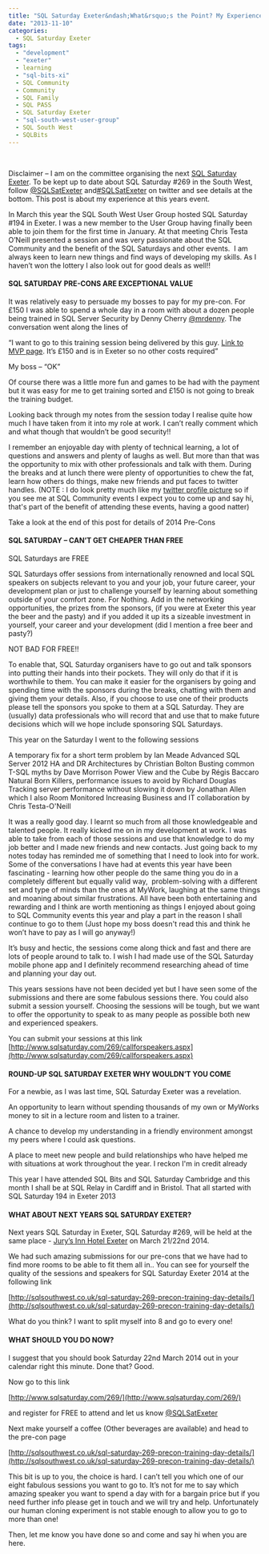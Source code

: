 ```yaml
---
title: "SQL Saturday Exeter&ndash;What&rsquo;s the Point? My Experience of 2013 SQLSatExeter"
date: "2013-11-10"
categories:
  - SQL Saturday Exeter
tags:
  - "development"
  - "exeter"
  - learning
  - "sql-bits-xi"
  - SQL Community
  - Community
  - SQL Family
  - SQL PASS
  - SQL Saturday Exeter
  - "sql-south-west-user-group"
  - SQL South West
  - SQLBits
---
```


 

Disclaimer – I am on the committee organising the next [SQL Saturday Exeter](http://sqlsouthwest.co.uk/sqlsat269/). To be kept up to date about SQL Saturday #269 in the South West, follow [@SQLSatExeter](https://twitter.com/sqlsatexeter) and[#SQLSatExeter](https://twitter.com/search?q=%23sqlsatexeter&src=hash&f=realtime) on twitter and see details at the bottom. This post is about my experience at this years event.

In March this year the SQL South West User Group hosted SQL Saturday #194 in Exeter. I was a new member to the User Group having finally been able to join them for the first time in January. At that meeting Chris Testa O’Neill presented a session and was very passionate about the SQL Community and the benefit of the SQL Saturdays and other events.  I am always keen to learn new things and find ways of developing my skills. As I haven’t won the lottery I also look out for good deals as well!!

#### SQL SATURDAY PRE-CONS ARE EXCEPTIONAL VALUE

It was relatively easy to persuade my bosses to pay for my pre-con. For £150 I was able to spend a whole day in a room with about a dozen people being trained in SQL Server Security by Denny Cherry [@mrdenny](https://twitter.com/@mrdenny). The conversation went along the lines of

“I want to go to this training session being delivered by this guy. [Link to MVP page](https://mvp.microsoft.com/en-us/mvp/Denny%20Cherry-4021851). It’s £150 and is in Exeter so no other costs required”

My boss – “OK”

Of course there was a little more fun and games to be had with the payment but it was easy for me to get training sorted and £150 is not going to break the training budget.

Looking back through my notes from the session today I realise quite how much I have taken from it into my role at work. I can’t really comment which and what though that wouldn’t be good security!!

I remember an enjoyable day with plenty of technical learning, a lot of questions and answers and plenty of laughs as well. But more than that was the opportunity to mix with other professionals and talk with them. During the breaks and at lunch there were plenty of opportunities to chew the fat, learn how others do things, make new friends and put faces to twitter handles. (NOTE : I do look pretty much like my [twitter profile picture](https://pbs.twimg.com/profile_images/75950380/n675059923_1450.jpg) so if you see me at SQL Community events I expect you to come up and say hi, that's part of the benefit of attending these events, having a good natter)

Take a look at the end of this post for details of 2014 Pre-Cons

#### SQL SATURDAY – CAN’T GET CHEAPER THAN FREE

SQL Saturdays are FREE

SQL Saturdays offer sessions from internationally renowned and local SQL speakers on subjects relevant to you and your job, your future career, your development plan or just to challenge yourself by learning about something outside of your comfort zone. For Nothing. Add in the networking opportunities, the prizes from the sponsors, (if you were at Exeter this year the beer and the pasty) and if you added it up its a sizeable investment in yourself, your career and your development (did I mention a free beer and pasty?)

NOT BAD FOR FREE!!

To enable that, SQL Saturday organisers have to go out and talk sponsors into putting their hands into their pockets. They will only do that if it is worthwhile to them. You can make it easier for the organisers by going and spending time with the sponsors during the breaks, chatting with them and giving them your details. Also, if you choose to use one of their products please tell the sponsors you spoke to them at a SQL Saturday. They are (usually) data professionals who will record that and use that to make future decisions which will we hope include sponsoring SQL Saturdays.

This year on the Saturday I went to the following sessions

A temporary fix for a short term problem by Ian Meade Advanced SQL Server 2012 HA and DR Architectures by Christian Bolton Busting common T-SQL myths by Dave Morrison Power View and the Cube by Régis Baccaro Natural Born Killers, performance issues to avoid by Richard Douglas Tracking server performance without slowing it down by Jonathan Allen which I also Room Monitored Increasing Business and IT collaboration by Chris Testa-O'Neill

It was a really good day. I learnt so much from all those knowledgeable and talented people. It really kicked me on in my development at work. I was able to take from each of those sessions and use that knowledge to do my job better and I made new friends and new contacts. Just going back to my notes today has reminded me of something that I need to look into for work.
Some of the conversations I have had at events this year have been fascinating - learning how other people do the same thing you do in a completely different but equally valid way,  problem-solving with a different set and type of minds than the ones at MyWork, laughing at the same things and moaning about similar frustrations. All have been both entertaining and rewarding and I think are worth mentioning as things I enjoyed about going to SQL Community events this year and play a part in the reason I shall continue to go to them (Just hope my boss doesn't read this and think he won’t have to pay as I will go anyway!)

It’s busy and hectic, the sessions come along thick and fast and there are lots of people around to talk to. I wish I had made use of the SQL Saturday mobile phone app and I definitely recommend researching ahead of time and planning your day out.

This years sessions have not been decided yet but I have seen some of the submissions and there are some fabulous sessions there. You could also submit a session yourself. Choosing the sessions will be tough, but we want to offer the opportunity to speak to as many people as possible both new and experienced speakers.

You can submit your sessions at this link [http://www.sqlsaturday.com/269/callforspeakers.aspx](http://www.sqlsaturday.com/269/callforspeakers.aspx)

#### ROUND-UP SQL SATURDAY EXETER WHY WOULDN’T YOU COME

For a newbie, as I was last time, SQL Saturday Exeter was a revelation.

An opportunity to learn without spending thousands of my own or MyWorks money to sit in a lecture room and listen to a trainer.

A chance to develop my understanding in a friendly environment amongst my peers where I could ask questions.

A place to meet new people and build relationships who have helped me with situations at work throughout the year. I reckon I'm in credit already

This year I have attended SQL Bits and SQL Saturday Cambridge and this month I shall be at SQL Relay in Cardiff and in Bristol. That all started with SQL Saturday 194 in Exeter 2013

#### WHAT ABOUT NEXT YEARS SQL SATURDAY EXETER?

Next years SQL Saturday in Exeter, SQL Saturday #269, will be held at the same place - [Jury’s Inn Hotel Exeter](http://www.jurysinns.com/hotels/exeter) on March 21/22nd 2014.

We had such amazing submissions for our pre-cons that we have had to find more rooms to be able to fit them all in.. You can see for yourself the quality of the sessions and speakers for SQL Saturday Exeter 2014 at the following link

[http://sqlsouthwest.co.uk/sql-saturday-269-precon-training-day-details/](http://sqlsouthwest.co.uk/sql-saturday-269-precon-training-day-details/)

What do you think? I want to split myself into 8 and go to every one!

#### WHAT SHOULD YOU DO NOW?

I suggest that you should book Saturday 22nd March 2014 out in your calendar right this minute. Done that? Good.

Now go to this link

[http://www.sqlsaturday.com/269/](http://www.sqlsaturday.com/269/)

and register for FREE to attend and let us know [@SQLSatExeter](https://twitter.com/sqlsatexeter)

Next make yourself a coffee (Other beverages are available) and head to the pre-con page

[http://sqlsouthwest.co.uk/sql-saturday-269-precon-training-day-details/](http://sqlsouthwest.co.uk/sql-saturday-269-precon-training-day-details/)

This bit is up to you, the choice is hard. I can’t tell you which one of our eight fabulous sessions you want to go to. It’s not for me to say which amazing speaker you want to spend a day with for a bargain price but if you need further info please get in touch and we will try and help. Unfortunately our human cloning experiment is not stable enough to allow you to go to more than one!

Then, let me know you have done so and come and say hi when you are here.
